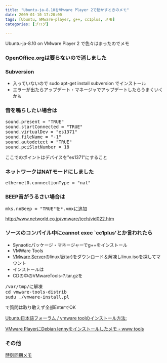 ```yaml
---
title: "Ubuntu-ja-8.10をVMware Player 2で動かすときのメモ"
date: 2009-01-10 17:20:00
tags: [Ubuntu, WMware-player, g++, cc1plus, メモ]
categories: [ブログ]

---
```


Ubuntu-ja-8.10 on VMware Player 2 で色々はまったのでメモ

### OpenOffice.orgは要らないので消しました

### Subversion

  * 入っていないので sudo apt-get install subversion でインストール
  * エラーが出たらアップデート・マネージャでアップデートしたらうまくいくかも

### 音を鳴らしたい場合は

<pre>sound.present = "TRUE"
sound.startConnected = "TRUE"
sound.virtualDev = "es1371"
sound.fileName = "-1"
sound.autodetect = "TRUE"
sound.pciSlotNumber = 18
</pre>

ここでのポイントはデバイスを"es1371"にすること

### ネットワークはNATモードにしました

<pre>ethernet0.connectionType = "nat"
</pre>

### BEEP音がうるさい場合は

<pre>mks.noBeep = "TRUE"を*.vmxに追加
</pre>

<http://www.networld.co.jp/vmware/tech/vid022.htm>

### ソースのコンパイル中にcannot exec \`cc1plus'とか言われたら

  * Synaoticパッケージ・マネージャーでg++をインストール
  * VMWare Tools
  * [VMware Server][1]のlinux版(tar)をダウンロード＆解凍しlinux.isoを探してマウント
  * インストールは
  * CDの中のVMwareTools-?.tar.gzを

 [1]: http://www.vmware.com/jp/products/server/

<pre>/var/tmp/に解凍
cd vmware-tools-distrib
sudu ./vmware-install.pl
</pre>

で質問は取り敢えず全部EnterでOK

[Ubuntu日本語フォーラム / vmware toolのインストール方法:][2]

 [2]: http://forums.ubuntulinux.jp/viewtopic.php?pid=1913

[VMware PlayerにDebian lennyをインストールしたメモ - www tools][3]

 [3]: http://d.hatena.ne.jp/giant_penguin/20081124/1227485111

### その他

[時刻同期メモ][4]

 [4]: http://d.hatena.ne.jp/prokion/20080312/1223800954
